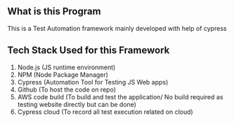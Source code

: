 ## What is this Program
This is a Test Automation framework mainly developed with help of cypress

## Tech Stack Used for this Framework
1. Node.js (JS runtime environment)
2. NPM (Node Package Manager)
3. Cypress (Automation Tool for Testing JS Web apps)
4. Github (To host the code on repo)
5. AWS code build (To build and test the application/ No build required as testing website directly but can be done)
6. Cypress cloud (To record all test execution related on cloud)
